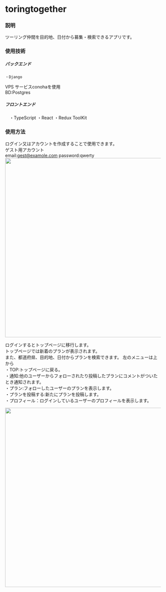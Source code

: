 # toringtogether
### 説明
ツーリング仲間を目的地、日付から募集・検索できるアプリです。

### 使用技術
##### バックエンド
    ・Django
 VPS サービスconohaを使用  
 BD:Postgres
##### フロントエンド
  　・TypeScript
    ・React
    ・Redux ToolKit
 
### 使用方法
ログイン又はアカウントを作成することで使用できます。  
ゲスト用アカウント  
email:gest@examole.com
password:qwerty  
<img src="https://user-images.githubusercontent.com/28708899/113418968-7690a080-9401-11eb-95b5-7d483b35d0d9.jpg" width="580px">

ログインするとトップページに移行します。  
トップページでは新着のプランが表示されます。  
また、都道府県、目的地、日付からプランを検索できます。
左のメニューは上から  
・TOP:トップページに戻る。  
・通知:他のユーザーからフォローされたり投稿したプランにコメントがついたとき通知されます。  
・プラン:フォローしたユーザーのプランを表示します。  
・プランを投稿する:新たにプランを投稿します。  
・プロフィール：ログインしているユーザーのプロフィールを表示します。


<img src="https://user-images.githubusercontent.com/28708899/113419200-f1f25200-9401-11eb-963d-5e00ce96a196.jpg" width="580px">
